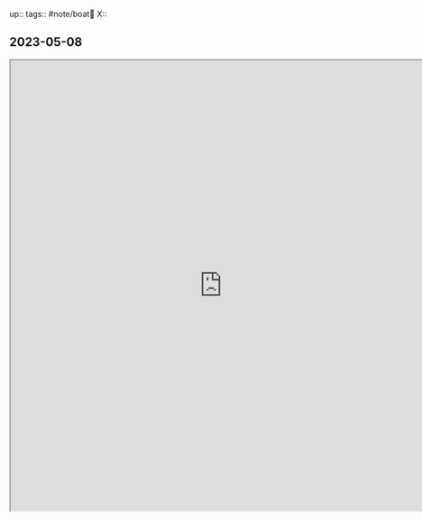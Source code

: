 up::
tags:: #note/boat🚤 
X:: 

## 2023-05-08

<iframe width=750 height=800 src="https://www.mapmyride.com/workout/7259396662" />